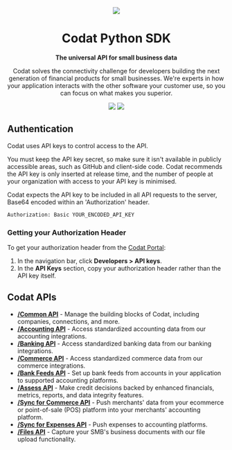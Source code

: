 <div align="center">
   <picture>
        <source srcset="https://user-images.githubusercontent.com/6267663/221800355-0995e4ad-a386-4943-a4c2-e620341a5155.svg" media="(prefers-color-scheme: dark)">
        <img src="https://user-images.githubusercontent.com/6267663/221800359-b7f7776c-a44f-4384-8dd0-d9f7d5caef7d.svg">
   </picture>
   <h1>Codat Python SDK</h1>
   <p><strong>The universal API for small business data</strong></p>
   <p>Codat solves the connectivity challenge for developers building the next generation of financial products for small businesses. We're experts in how your application interacts with the other software your customer use, so you can focus on what makes you superior.</p>
  <a href="https://docs.codat.io/using-the-api/overview"><img src="https://img.shields.io/static/v1?label=Docs&message=API Ref&color=4c2cec&style=for-the-badge" /></a>
  <a href="https://opensource.org/licenses/MIT"><img src="https://img.shields.io/badge/License-MIT-blue.svg?style=for-the-badge" /></a>
</div>

## Authentication

Codat uses API keys to control access to the API.

You must keep the API key secret, so make sure it isn't available in publicly accessible areas, such as GitHub and client-side code. Codat recommends the API key is only inserted at release time, and the number of people at your organization with access to your API key is minimised.

Codat expects the API key to be included in all API requests to the server, Base64 encoded within an 'Authorization' header.

```bash
Authorization: Basic YOUR_ENCODED_API_KEY
```

### Getting your Authorization Header

To get your authorization header from the [Codat Portal](https://signup.codat.io/):

1. In the navigation bar, click **Developers > API keys**.
2. In the **API Keys** section, copy your authorization header rather than the API key itself.

## Codat APIs

- [**/Common API**](https://github.com/codatio/client-sdk-python/tree/main/common) - Manage the building blocks of Codat, including companies, connections, and more.
- [**/Accounting API**](https://github.com/codatio/client-sdk-python/tree/main/accounting) - Access standardized accounting data from our accounting integrations.
- [**/Banking API**](https://github.com/codatio/client-sdk-python/tree/main/banking) - Access standardized banking data from our banking integrations.
- [**/Commerce API**](https://github.com/codatio/client-sdk-python/tree/main/commerce) - Access standardized commerce data from our commerce integrations.
- [**/Bank Feeds API**](https://github.com/codatio/client-sdk-python/tree/main/bankfeeds) - Set up bank feeds from accounts in your application to supported accounting platforms.
- [**/Assess API**](https://github.com/codatio/client-sdk-python/tree/main/assess) - Make credit decisions backed by enhanced financials, metrics, reports, and data integrity features.
- [**/Sync for Commerce API**](https://github.com/codatio/client-sdk-python/tree/main/synccommerce) - Push merchants' data from your ecommerce or point-of-sale (POS) platform into your merchants' accounting platform.
- [**/Sync for Expenses API**](https://github.com/codatio/client-sdk-python/tree/main/expenses) - Push expenses to accounting platforms.
- [**/Files API**](https://github.com/codatio/client-sdk-python/tree/main/files) - Capture your SMB's business documents with our file upload functionality.
